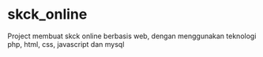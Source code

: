 # skck_online
Project membuat skck online berbasis web, dengan menggunakan teknologi php, html, css, javascript dan mysql
